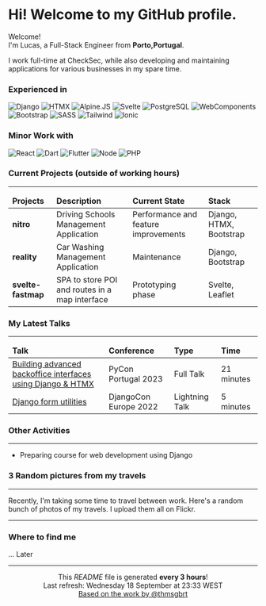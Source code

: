 <h1>Hi! Welcome to my GitHub profile.</h1>

<p>Welcome! </br> I'm Lucas, a Full-Stack Engineer from <b>Porto,Portugal</b>.</p>
<p>I work full-time at CheckSec, while also developing and maintaining applications for various businesses in my spare
    time.</p>
<h3>Experienced in</h3>
<p>
    <img alt="Django"
         src="https://img.shields.io/badge/Django-test?style=for-the-badge&logo=django&labelColor=%230B4B33&color=%230B4B33">
    <img alt="HTMX"
         src="https://img.shields.io/badge/HTMX-test?style=for-the-badge&logo=htmx&labelColor=%233366CC&color=%233366CC">
    <img alt="Alpine.JS"
         src="https://img.shields.io/badge/Alpine-test?style=for-the-badge&logo=Alpine.Js&logoColor=white&labelColor=%238BC0D0&color=%238BC0D0">
    <img alt="Svelte"
         src="https://img.shields.io/badge/Svelte-test?style=for-the-badge&logo=Svelte&logoColor=white&labelColor=%23FF3E00&color=%23FF3E00">
    <img alt="PostgreSQL"
         src="https://img.shields.io/badge/PostgreSQL-test?style=for-the-badge&logo=postgresql&logoColor=white&labelColor=%234169E1&color=%234169E1">
    <img alt="WebComponents"
         src="https://img.shields.io/badge/WebComponents-test?style=for-the-badge&logo=webcomponents.org&logoColor=white&labelColor=%23D0E937&color=%23D0E937">
    <img alt="Bootstrap"
         src="https://img.shields.io/badge/bootstrap-test?style=for-the-badge&logo=Bootstrap&logoColor=white&labelColor=%237952B3&color=%237952B3">
    <img alt="SASS"
         src="https://img.shields.io/badge/sass-test?style=for-the-badge&logo=sass&logoColor=white&labelColor=%23CC6699&color=%23CC6699">
    <img alt="Tailwind"
         src="https://img.shields.io/badge/tailwind-test?style=for-the-badge&logo=Tailwind%20CSS&logoColor=white&labelColor=%2306B6D4&color=%2306B6D4">
    <img alt="Ionic"
         src="https://img.shields.io/badge/Ionic-test?style=for-the-badge&logo=ionic&logoColor=white&labelColor=%233880FF&color=%233880FF">
</p>
<h3>Minor Work with</h3>
<p>
    <img alt="React"
         src="https://img.shields.io/badge/React-test?style=for-the-badge&logo=react&logoColor=white&labelColor=%2361DAFB&color=%2361DAFB">
    <img alt="Dart"
         src="https://img.shields.io/badge/dart-test?style=for-the-badge&logo=dart&logoColor=white&labelColor=%230175C2&color=%230175C2">
    <img alt="Flutter"
         src="https://img.shields.io/badge/flutter-test?style=for-the-badge&logo=flutter&logoColor=white&labelColor=%2302569B&color=%2302569B">
    <img alt="Node"
         src="https://img.shields.io/badge/node-test?style=for-the-badge&logo=Node.JS&logoColor=white&labelColor=%235FA04E&color=%235FA04E">
    <img alt="PHP"
         src="https://img.shields.io/badge/php-test?style=for-the-badge&logo=php&logoColor=white&labelColor=%23777BB4&color=%23777BB4">
</p>
<h3>Current Projects (outside of working hours)</h3>
<hr/>
<table>
    <thead>
    <tr>
        <td><b>Projects</b></td>
        <td><b>Description</b></td>
        <td><b>Current State</b></td>
        <td><b>Stack</td>
    </tr>
    </thead>
    <tbody>
    <tr>
        <td><b>nitro</b></td>
        <td>Driving Schools Management Application</td>
        <td>Performance and feature improvements</td>
        <td>Django, HTMX, Bootstrap</td>
    </tr>
    <tr>
        <td><b>reality</b></td>
        <td>Car Washing Management Application</td>
        <td>Maintenance</td>
        <td>Django, Bootstrap</td>
    </tr>
    <tr>
        <td><b>svelte-fastmap</b></td>
        <td>SPA to store POI and routes in a map interface</td>
        <td>Prototyping phase</td>
        <td>Svelte, Leaflet</td>
    </tr>
    </tbody>
</table>
<h3>My Latest Talks</h3>
<hr/>
<table>
    <thead>
    <tr>
        <td><b>Talk</b></td>
        <td><b>Conference</b></td>
        <td><b>Type</b></td>
        <td><b>Time</b></td>
    </tr>
    </thead>
    <tbody>
    <tr>
        <td><a href="https://youtu.be/QKKyhVewhRk" target="_blank">
            Building advanced backoffice interfaces using Django & HTMX</a></td>
        <td>PyCon Portugal 2023</td>
        <td>Full Talk</td>
        <td>21 minutes</td>
    </tr>
    <tr>
        <td><a href="https://youtu.be/8EPvq0vSLko" target="_blank">
            Django form utilities</a></td>
        <td>DjangoCon Europe 2022</td>
        <td>Lightning Talk</td>
        <td>5 minutes</td>
    </tr>
    </tbody>
</table>

<h3>Other Activities</h3>
<hr/>
<ul>
    <li>Preparing course for web development using Django</li>
</ul>

<h3>3 Random pictures from my travels</h3>
<hr/>
<p>Recently, I'm taking some time to travel between work. Here's a random bunch of photos of my travels.
    I upload them all on Flickr.
</p>
<hr/>

<h3>Where to find me</h3>
... Later


------------
<p align="center">This <i>README</i> file is generated <b>every 3 hours</b>!</br>Last refresh: Wednesday 18 September at 23:33 WEST<br/>
    <a href="https://medium.com/@th.guibert/how-to-create-a-self-updating-readme-md-for-your-github-profile-f8b05744ca91">Based
        on the work by @thmsgbrt</a></p>